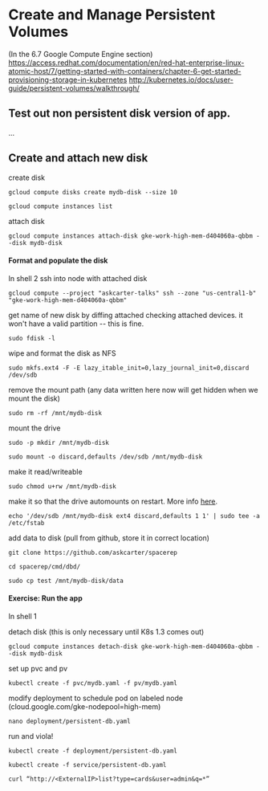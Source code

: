 # Create and Manage Persistent Volumes
(In the 6.7 Google Compute Engine section)
https://access.redhat.com/documentation/en/red-hat-enterprise-linux-atomic-host/7/getting-started-with-containers/chapter-6-get-started-provisioning-storage-in-kubernetes
http://kubernetes.io/docs/user-guide/persistent-volumes/walkthrough/

## Test out non persistent disk version of app.
...

##   Create and attach new disk   

create disk
```
gcloud compute disks create mydb-disk --size 10
```


```
gcloud compute instances list
```

attach disk
```
gcloud compute instances attach-disk gke-work-high-mem-d404060a-qbbm --disk mydb-disk
```

#### Format and populate the disk
In shell 2
ssh into node with attached disk
```
gcloud compute --project "askcarter-talks" ssh --zone "us-central1-b" "gke-work-high-mem-d404060a-qbbm"
```

get name of new disk by diffing attached checking attached devices.
it won't have a valid partition -- this is fine.
```
sudo fdisk -l
```

wipe and format the disk as NFS
```
sudo mkfs.ext4 -F -E lazy_itable_init=0,lazy_journal_init=0,discard /dev/sdb
```

remove the mount path (any data written here now will get hidden when we mount the disk)
```
sudo rm -rf /mnt/mydb-disk
```
mount the drive
```
sudo -p mkdir /mnt/mydb-disk
```

```
sudo mount -o discard,defaults /dev/sdb /mnt/mydb-disk
```

make it read/writeable
```
sudo chmod u+rw /mnt/mydb-disk
```

make it so that the drive automounts on restart.  More info [here](https://community.linuxmint.com/tutorial/view/1513).
```
echo '/dev/sdb /mnt/mydb-disk ext4 discard,defaults 1 1' | sudo tee -a /etc/fstab
```

add data to disk (pull from github, store it in correct location)
```
git clone https://github.com/askcarter/spacerep
```
```
cd spacerep/cmd/dbd/
```

```
sudo cp test /mnt/mydb-disk/data
```

#### Exercise: Run the app
In shell 1

detach disk (this is only necessary until K8s 1.3 comes out)
```
gcloud compute instances detach-disk gke-work-high-mem-d404060a-qbbm --disk mydb-disk
```

set up pvc and pv
```
kubectl create -f pvc/mydb.yaml -f pv/mydb.yaml
```

modify deployment to schedule pod on labeled node (cloud.google.com/gke-nodepool=high-mem)
```
nano deployment/persistent-db.yaml
```

run and viola!
```
kubectl create -f deployment/persistent-db.yaml
```

```
kubectl create -f service/persistent-db.yaml
```

```
curl “http://<ExternalIP>list?type=cards&user=admin&q=*”
```


